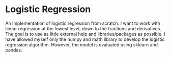 # Logistic Regression
An implementation of logistic regression from scratch. I want to work with linear regression at the lowest level, down to the fractions and derivatives.
The goal is to use as little external help and libraries/packages as possible. I have allowed myself only the numpy and math library to develop the logistic regression algorithm. However, the model is evaluated using sklearn and pandas.
